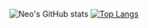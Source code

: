 ![Neo's GitHub stats](https://github-readme-stats-one-gules.vercel.app/api?username=Altair200333&hide=contribs,prs&theme=blue-green&count_private=true)
[![Top Langs](https://github-readme-stats-one-gules.vercel.app/api/top-langs/?username=Altair200333&hide=html&count_private=true)](https://github.com/Altair200333/github-readme-stats)

